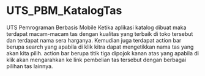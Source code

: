 # UTS_PBM_KatalogTas
UTS Pemrograman Berbasis Mobile
Ketika aplikasi katalog dibuat maka terdapat macam-macam tas dengan kualitas yang terbaik di toko tersebut dan terdapat nama sera harganya.
Kemudian juga terdapat action bar berupa search yang apabila di klik kitra dapat mengetikkan nama tas yang akan kita pilih.
action bar berupa titik tiga dipojok kanan atas yang apabila di klik akan mengarahkan ke link pembelian tas tersebut dengan berbagai pilihan tas lainnya.
